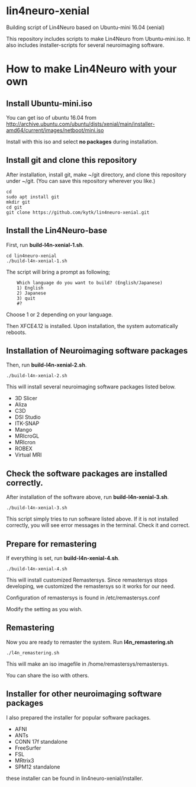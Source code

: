 # lin4neuro-xenial
Building script of Lin4Neuro based on Ubuntu-mini 16.04 (xenial)

This repository includes scripts to make Lin4Neuro from Ubuntu-mini.iso.
It also includes installer-scripts for several neuroimaging software.

# How to make Lin4Neuro with your own

## Install Ubuntu-mini.iso

You can get iso of ubuntu 16.04 from http://archive.ubuntu.com/ubuntu/dists/xenial/main/installer-amd64/current/images/netboot/mini.iso

Install with this iso and select **no packages** during installation.

## Install git and clone this repository

After installation, install git, make ~/git directory, and clone this repository under ~/git. (You can save this repository wherever you like.)

```
cd
sudo apt install git
mkdir git
cd git
git clone https://github.com/kytk/lin4neuro-xenial.git
```

## Install the Lin4Neuro-base

First, run **build-l4n-xenial-1.sh**.

```
cd lin4neuro-xenial
./build-l4n-xenial-1.sh
```

The script will bring a prompt as following;

```
    Which language do you want to build? (English/Japanese)
    1) English
    2) Japanese
    3) quit
    #? 
```

Choose 1 or 2 depending on your language.

Then XFCE4.12 is installed. Upon installation, the system automatically reboots.

## Installation of Neuroimaging software packages

Then, run **build-l4n-xenial-2.sh**.

```
./build-l4n-xenial-2.sh
```

This will install several neuroimaging software packages listed below.

* 3D Slicer
* Aliza
* C3D
* DSI Studio
* ITK-SNAP
* Mango
* MRIcroGL
* MRIcron
* ROBEX
* Virtual MRI

## Check the software packages are installed correctly.

After installation of the software above, run **build-l4n-xenial-3.sh**.

```
./build-l4n-xenial-3.sh
```

This script simply tries to run software listed above.
If it is not installed correctly, you will see error messages in the terminal. Check it and correct.

## Prepare for remastering

If everything is set, run **build-l4n-xenial-4.sh**.

```
./build-l4n-xenial-4.sh
```

This will install customized Remastersys. Since remastersys stops developing, we customized the remastersys so it works for our need.

Configuration of remastersys is found in /etc/remastersys.conf

Modify the setting as you wish.

<!---
## (optional but important) Change UID in casper

If you work under VirtualBox circumstance, you need to do the following.
When you use VirtualBox Guest Additions, you need to add your username to vboxsf group. The id of vboxsf will be 999, which conflicts with uid of the user (custom) in live media. In order to avoid the conflict, change uid in casper settings.

    $ cd /usr/share/initramfs-tools/scripts/casper-bottom
    $ sudo nano 25adduser

around line 51, you will find

    db_set passwd/user-uid 999

You change 999 to 990.
-->

## Remastering

Now you are ready to remaster the system. Run **l4n_remastering.sh**

```
./l4n_remastering.sh
```

This will make an iso imagefile in /home/remastersys/remastersys.

You can share the iso with others.
 
## Installer for other neuroimaging software packages

I also prepared the installer for popular software packages.

* AFNI
* ANTs
* CONN 17f standalone
* FreeSurfer
* FSL
* MRtrix3
* SPM12 standalone 

these installer can be found in lin4neuro-xenial/installer.


